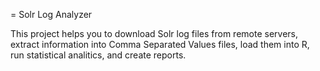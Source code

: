 = Solr Log Analyzer

This project helps you to download Solr log files from remote servers, extract information into Comma Separated Values files, load them into R, run statistical analitics, and create reports.